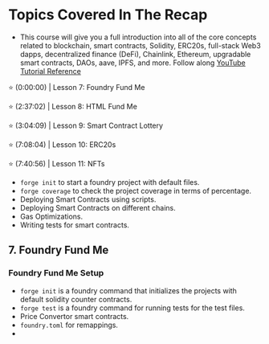 # Topics Covered In The Recap
- This course will give you a full introduction into all of the core concepts related to blockchain, smart contracts, Solidity, ERC20s, full-stack Web3 dapps, decentralized finance (DeFi), Chainlink, Ethereum, upgradable smart contracts, DAOs, aave, IPFS, and more. Follow along [YouTube Tutorial Reference](https://www.youtube.com/watch?v=sas02qSFZ74)

⭐️ (0:00:00) | Lesson 7: Foundry Fund Me

⭐️ (2:37:02) | Lesson 8: HTML Fund Me

⭐️ (3:04:09) | Lesson 9: Smart Contract Lottery

⭐️ (7:08:04) | Lesson 10: ERC20s

⭐️ (7:40:56) | Lesson 11: NFTs

- `forge init` to start a foundry project with default files.
- `forge coverage` to check the project coverage in terms of percentage.
- Deploying Smart Contracts using scripts.
- Deploying Smart Contracts on different chains.
- Gas Optimizations.
- Writing tests for smart contracts.

## 7. Foundry Fund Me
### Foundry Fund Me Setup
- `forge init` is a foundry command that initializes the projects with default solidity counter contracts.
- `forge test` is a foundry command for running tests for the test files.
- Price Convertor smart contracts.
- `foundry.toml` for remappings.
- 